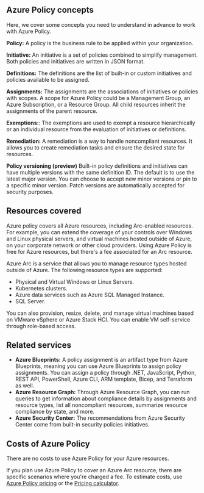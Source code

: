 ## Azure Policy concepts

Here, we cover some concepts you need to understand in advance to work with Azure Policy.

**Policy:** A policy is the business rule to be applied within your organization.

**Initiative:** An initiative is a set of policies combined to simplify management. Both policies and initiatives are written in JSON format.

**Definitions:** The definitions are the list of built-in or custom initiatives and policies available to be assigned.

**Assignments:** The assignments are the associations of initiatives or policies with scopes. A scope for Azure Policy could be a Management Group, an Azure Subscription, or a Resource Group. All child resources inherit the assignments of the parent resource.

**Exemptions:**: The exemptions are used to exempt a resource hierarchically or an individual resource from the evaluation of initiatives or definitions.

**Remediation:** A remediation is a way to handle noncompliant resources. It allows you to create remediation tasks and ensure the desired state for resources.

**Policy versioning (preview)** Built-in policy definitions and initiatives can have multiple versions with the same definition ID. The default is to use the latest major version. You can choose to accept new minor versions or pin to a specific minor version. Patch versions are automatically accepted for security purposes.

## Resources covered

Azure policy covers all Azure resources, including Arc-enabled resources. For example, you can extend the coverage of your controls over Windows and Linux physical servers, and virtual machines hosted outside of Azure, on your corporate network or other cloud providers. Using Azure Policy is free for Azure resources, but there's a fee associated for an Arc resource.

Azure Arc is a service that allows you to manage resource types hosted outside of Azure. The following resource types are supported:

- Physical and Virtual Windows or Linux Servers.
- Kubernetes clusters.
- Azure data services such as Azure SQL Managed Instance.
- SQL Server.

You can also provision, resize, delete, and manage virtual machines based on VMware vSphere or Azure Stack HCI. You can enable VM self-service through role-based access.

## Related services

- **Azure Blueprints:** A policy assignment is an artifact type from Azure Blueprints, meaning you can use Azure Blueprints to assign policy assignments. You can assign a policy through .NET, JavaScript, Python, REST API, PowerShell, Azure CLI, ARM template, Bicep, and Terraform as well.
- **Azure Resource Graph:** Through Azure Resource Graph, you can run queries to get information about compliance details by assignments and resource types, list all noncompliant resources, summarize resource compliance by state, and more.
- **Azure Security Center:** The recommendations from Azure Security Center come from built-in security policies initiatives.

## Costs of Azure Policy

There are no costs to use Azure Policy for your Azure resources.

If you plan use Azure Policy to cover an Azure Arc resource, there are specific scenarios where you're charged a fee. To estimate costs, use [Azure Policy pricing](https://azure.microsoft.com/pricing/details/azure-policy/) or the [Pricing calculator](https://azure.microsoft.com/pricing/calculator/).
